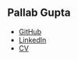 ## Pallab Gupta

- [GitHub](https://github.com/pallu)
- [LinkedIn](https://www.linkedin.com/in/pallabgupta/)
- [CV](https://visualcv.com/pallabgupta)